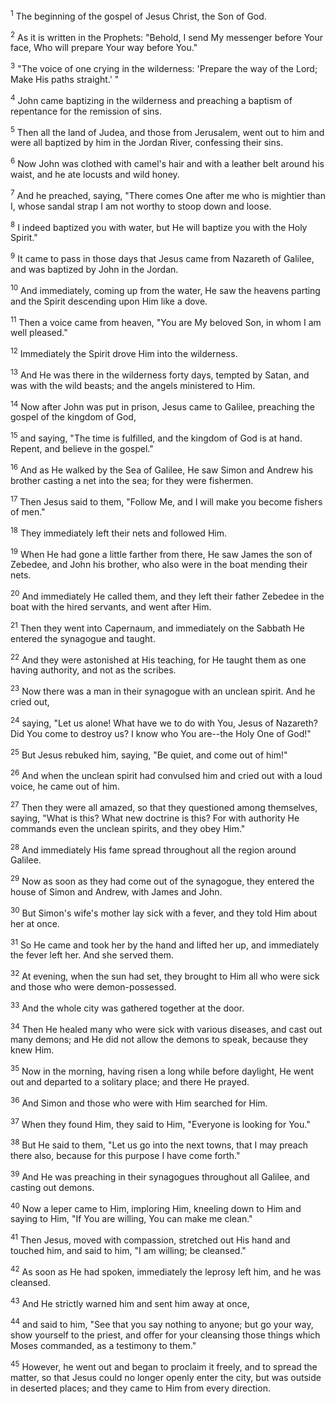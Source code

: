 <sup>1</sup> 
The beginning of the gospel of Jesus Christ, the Son of God. 

<sup>2</sup> 
As it is written in the Prophets: "Behold, I send My messenger before Your face, Who will prepare Your way before You." 

<sup>3</sup> 
"The voice of one crying in the wilderness: 'Prepare the way of the Lord; Make His paths straight.' " 

<sup>4</sup> 
John came baptizing in the wilderness and preaching a baptism of repentance for the remission of sins. 

<sup>5</sup> 
Then all the land of Judea, and those from Jerusalem, went out to him and were all baptized by him in the Jordan River, confessing their sins. 

<sup>6</sup> 
Now John was clothed with camel's hair and with a leather belt around his waist, and he ate locusts and wild honey. 

<sup>7</sup> 
And he preached, saying, "There comes One after me who is mightier than I, whose sandal strap I am not worthy to stoop down and loose. 

<sup>8</sup> 
I indeed baptized you with water, but He will baptize you with the Holy Spirit." 

<sup>9</sup> 
It came to pass in those days that Jesus came from Nazareth of Galilee, and was baptized by John in the Jordan. 

<sup>10</sup> 
And immediately, coming up from the water, He saw the heavens parting and the Spirit descending upon Him like a dove. 

<sup>11</sup> 
Then a voice came from heaven, "You are My beloved Son, in whom I am well pleased." 

<sup>12</sup> 
Immediately the Spirit drove Him into the wilderness. 

<sup>13</sup> 
And He was there in the wilderness forty days, tempted by Satan, and was with the wild beasts; and the angels ministered to Him.

<sup>14</sup> 
Now after John was put in prison, Jesus came to Galilee, preaching the gospel of the kingdom of God, 

<sup>15</sup> 
and saying, "The time is fulfilled, and the kingdom of God is at hand. Repent, and believe in the gospel." 

<sup>16</sup> 
And as He walked by the Sea of Galilee, He saw Simon and Andrew his brother casting a net into the sea; for they were fishermen. 

<sup>17</sup> 
Then Jesus said to them, "Follow Me, and I will make you become fishers of men." 

<sup>18</sup> 
They immediately left their nets and followed Him. 

<sup>19</sup> 
When He had gone a little farther from there, He saw James the son of Zebedee, and John his brother, who also were in the boat mending their nets. 

<sup>20</sup> 
And immediately He called them, and they left their father Zebedee in the boat with the hired servants, and went after Him.

<sup>21</sup> 
Then they went into Capernaum, and immediately on the Sabbath He entered the synagogue and taught. 

<sup>22</sup> 
And they were astonished at His teaching, for He taught them as one having authority, and not as the scribes. 

<sup>23</sup> 
Now there was a man in their synagogue with an unclean spirit. And he cried out, 

<sup>24</sup> 
saying, "Let us alone! What have we to do with You, Jesus of Nazareth? Did You come to destroy us? I know who You are--the Holy One of God!" 

<sup>25</sup> 
But Jesus rebuked him, saying, "Be quiet, and come out of him!" 

<sup>26</sup> 
And when the unclean spirit had convulsed him and cried out with a loud voice, he came out of him. 

<sup>27</sup> 
Then they were all amazed, so that they questioned among themselves, saying, "What is this? What new doctrine is this? For with authority He commands even the unclean spirits, and they obey Him." 

<sup>28</sup> 
And immediately His fame spread throughout all the region around Galilee.

<sup>29</sup> 
Now as soon as they had come out of the synagogue, they entered the house of Simon and Andrew, with James and John. 

<sup>30</sup> 
But Simon's wife's mother lay sick with a fever, and they told Him about her at once. 

<sup>31</sup> 
So He came and took her by the hand and lifted her up, and immediately the fever left her. And she served them.

<sup>32</sup> 
At evening, when the sun had set, they brought to Him all who were sick and those who were demon-possessed. 

<sup>33</sup> 
And the whole city was gathered together at the door. 

<sup>34</sup> 
Then He healed many who were sick with various diseases, and cast out many demons; and He did not allow the demons to speak, because they knew Him.

<sup>35</sup> 
Now in the morning, having risen a long while before daylight, He went out and departed to a solitary place; and there He prayed. 

<sup>36</sup> 
And Simon and those who were with Him searched for Him. 

<sup>37</sup> 
When they found Him, they said to Him, "Everyone is looking for You." 

<sup>38</sup> 
But He said to them, "Let us go into the next towns, that I may preach there also, because for this purpose I have come forth." 

<sup>39</sup> 
And He was preaching in their synagogues throughout all Galilee, and casting out demons.

<sup>40</sup> 
Now a leper came to Him, imploring Him, kneeling down to Him and saying to Him, "If You are willing, You can make me clean." 

<sup>41</sup> 
Then Jesus, moved with compassion, stretched out His hand and touched him, and said to him, "I am willing; be cleansed." 

<sup>42</sup> 
As soon as He had spoken, immediately the leprosy left him, and he was cleansed. 

<sup>43</sup> 
And He strictly warned him and sent him away at once, 

<sup>44</sup> 
and said to him, "See that you say nothing to anyone; but go your way, show yourself to the priest, and offer for your cleansing those things which Moses commanded, as a testimony to them." 

<sup>45</sup> 
However, he went out and began to proclaim it freely, and to spread the matter, so that Jesus could no longer openly enter the city, but was outside in deserted places; and they came to Him from every direction.